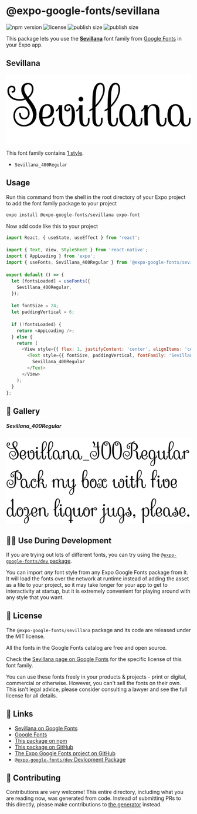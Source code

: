 # @expo-google-fonts/sevillana

![npm version](https://flat.badgen.net/npm/v/@expo-google-fonts/sevillana)
![license](https://flat.badgen.net/github/license/expo/google-fonts)
![publish size](https://flat.badgen.net/packagephobia/install/@expo-google-fonts/sevillana)
![publish size](https://flat.badgen.net/packagephobia/publish/@expo-google-fonts/sevillana)

This package lets you use the [**Sevillana**](https://fonts.google.com/specimen/Sevillana) font family from [Google Fonts](https://fonts.google.com/) in your Expo app.

## Sevillana

![Sevillana](./font-family.png)

This font family contains [1 style](#-gallery).

- `Sevillana_400Regular`

## Usage

Run this command from the shell in the root directory of your Expo project to add the font family package to your project
```sh
expo install @expo-google-fonts/sevillana expo-font
```

Now add code like this to your project
```js
import React, { useState, useEffect } from 'react';

import { Text, View, StyleSheet } from 'react-native';
import { AppLoading } from 'expo';
import { useFonts, Sevillana_400Regular } from '@expo-google-fonts/sevillana';

export default () => {
  let [fontsLoaded] = useFonts({
    Sevillana_400Regular,
  });

  let fontSize = 24;
  let paddingVertical = 6;

  if (!fontsLoaded) {
    return <AppLoading />;
  } else {
    return (
      <View style={{ flex: 1, justifyContent: 'center', alignItems: 'center' }}>
        <Text style={{ fontSize, paddingVertical, fontFamily: 'Sevillana_400Regular' }}>
          Sevillana_400Regular
        </Text>
      </View>
    );
  }
};

```

## 🔡 Gallery

##### Sevillana_400Regular
![Sevillana_400Regular](./Sevillana_400Regular.ttf.png)


## 👩‍💻 Use During Development

If you are trying out lots of different fonts, you can try using the [`@expo-google-fonts/dev` package](https://github.com/expo/google-fonts/tree/master/font-packages/dev#readme).

You can import *any* font style from any Expo Google Fonts package from it. It will load the fonts
over the network at runtime instead of adding the asset as a file to your project, so it may take longer
for your app to get to interactivity at startup, but it is extremely convenient
for playing around with any style that you want.

## 📖 License

The `@expo-google-fonts/sevillana` package and its code are released under the MIT license.

All the fonts in the Google Fonts catalog are free and open source.

Check the [Sevillana page on Google Fonts](https://fonts.google.com/specimen/Sevillana) for the specific license of this font family.

You can use these fonts freely in your products & projects - print or digital, commercial or otherwise. However, you can't sell the fonts on their own. This isn't legal advice, please consider consulting a lawyer and see the full license for all details.

## 🔗 Links

- [Sevillana on Google Fonts](https://fonts.google.com/specimen/Sevillana)
- [Google Fonts](https://fonts.google.com/)
- [This package on npm](https://www.npmjs.com/package/@expo-google-fonts/sevillana)
- [This package on GitHub](https://github.com/expo/google-fonts/tree/master/font-packages/sevillana)
- [The Expo Google Fonts project on GitHub](https://github.com/expo/google-fonts)
- [`@expo-google-fonts/dev` Devlopment Package](https://github.com/expo/google-fonts/tree/master/font-packages/dev)

## 🤝 Contributing

Contributions are very welcome! This entire directory, including what you are reading now, was generated from code. Instead of submitting PRs to this directly, please make contributions to [the generator](https://github.com/expo/google-fonts/tree/master/packages/generator) instead.
